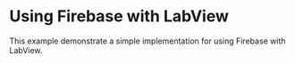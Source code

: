 # Using Firebase with LabView

This example demonstrate a simple implementation for using Firebase with LabView.
